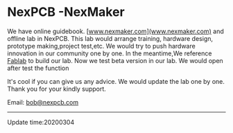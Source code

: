 # NexPCB -NexMaker

We have online guidebook. [www.nexmaker.com](www.nexmaker.com) and offline lab in NexPCB. This lab would arrange training, hardware design, prototype making,project test,etc. We would try to push hardware innovation in our community one by one. In the meantime,We reference [Fablab](http://fabacademy.org/)  to build our lab.   Now we test beta version in our lab. We would open after test the function 

It's cool if you can give us any advice. We would update the lab one by one. Thank you for your kindly support.


Email: [bob@nexpcb.com](bob@nexpcb.com)



*****

Update time:20200304
